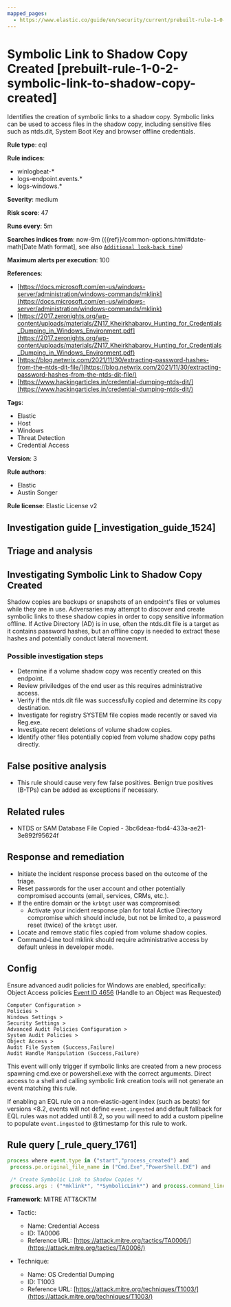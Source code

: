 ```yaml
---
mapped_pages:
  - https://www.elastic.co/guide/en/security/current/prebuilt-rule-1-0-2-symbolic-link-to-shadow-copy-created.html
---
```


# Symbolic Link to Shadow Copy Created [prebuilt-rule-1-0-2-symbolic-link-to-shadow-copy-created]

Identifies the creation of symbolic links to a shadow copy. Symbolic links can be used to access files in the shadow copy, including sensitive files such as ntds.dit, System Boot Key and browser offline credentials.

**Rule type**: eql

**Rule indices**:

* winlogbeat-*
* logs-endpoint.events.*
* logs-windows.*

**Severity**: medium

**Risk score**: 47

**Runs every**: 5m

**Searches indices from**: now-9m ({{ref}}/common-options.html#date-math[Date Math format], see also [`Additional look-back time`](docs-content://solutions/security/detect-and-alert/create-detection-rule.md#rule-schedule))

**Maximum alerts per execution**: 100

**References**:

* [https://docs.microsoft.com/en-us/windows-server/administration/windows-commands/mklink](https://docs.microsoft.com/en-us/windows-server/administration/windows-commands/mklink)
* [https://2017.zeronights.org/wp-content/uploads/materials/ZN17_Kheirkhabarov_Hunting_for_Credentials_Dumping_in_Windows_Environment.pdf](https://2017.zeronights.org/wp-content/uploads/materials/ZN17_Kheirkhabarov_Hunting_for_Credentials_Dumping_in_Windows_Environment.pdf)
* [https://blog.netwrix.com/2021/11/30/extracting-password-hashes-from-the-ntds-dit-file/](https://blog.netwrix.com/2021/11/30/extracting-password-hashes-from-the-ntds-dit-file/)
* [https://www.hackingarticles.in/credential-dumping-ntds-dit/](https://www.hackingarticles.in/credential-dumping-ntds-dit/)

**Tags**:

* Elastic
* Host
* Windows
* Threat Detection
* Credential Access

**Version**: 3

**Rule authors**:

* Elastic
* Austin Songer

**Rule license**: Elastic License v2

## Investigation guide [_investigation_guide_1524]

## Triage and analysis

## Investigating Symbolic Link to Shadow Copy Created

Shadow copies are backups or snapshots of an endpoint's files or volumes while they are in use. Adversaries may attempt
to discover and create symbolic links to these shadow copies in order to copy sensitive information offline. If Active
Directory (AD) is in use, often the ntds.dit file is a target as it contains password hashes, but an offline copy is
needed to extract these hashes and potentially conduct lateral movement.

### Possible investigation steps

- Determine if a volume shadow copy was recently created on this endpoint.
- Review priviledges of the end user as this requires administrative access.
- Verify if the ntds.dit file was successfully copied and determine its copy destination.
- Investigate for registry SYSTEM file copies made recently or saved via Reg.exe.
- Investigate recent deletions of volume shadow copies.
- Identify other files potentially copied from volume shadow copy paths directly.

## False positive analysis

- This rule should cause very few false positives. Benign true positives (B-TPs) can be added as exceptions if necessary.

## Related rules

- NTDS or SAM Database File Copied - 3bc6deaa-fbd4-433a-ae21-3e892f95624f

## Response and remediation

- Initiate the incident response process based on the outcome of the triage.
- Reset passwords for the user account and other potentially compromised accounts (email, services, CRMs, etc.).
- If the entire domain or the `krbtgt` user was compromised:
  - Activate your incident response plan for total Active Directory compromise which should include, but not be limited
  to, a password reset (twice) of the `krbtgt` user.
- Locate and remove static files copied from volume shadow copies.
- Command-Line tool mklink should require administrative access by default unless in developer mode.

## Config

Ensure advanced audit policies for Windows are enabled, specifically:
Object Access policies [Event ID 4656](https://docs.microsoft.com/en-us/windows/security/threat-protection/auditing/event-4656) (Handle to an Object was Requested)

```
Computer Configuration >
Policies >
Windows Settings >
Security Settings >
Advanced Audit Policies Configuration >
System Audit Policies >
Object Access >
Audit File System (Success,Failure)
Audit Handle Manipulation (Success,Failure)
```

This event will only trigger if symbolic links are created from a new process spawning cmd.exe or powershell.exe with the correct arguments.
Direct access to a shell and calling symbolic link creation tools will not generate an event matching this rule.

If enabling an EQL rule on a non-elastic-agent index (such as beats) for versions <8.2, events will not define `event.ingested` and default fallback for EQL rules was not added until 8.2, so you will need to add a custom pipeline to populate `event.ingested` to @timestamp for this rule to work.

## Rule query [_rule_query_1761]

```js
process where event.type in ("start","process_created") and
 process.pe.original_file_name in ("Cmd.Exe","PowerShell.EXE") and

 /* Create Symbolic Link to Shadow Copies */
 process.args : ("*mklink*", "*SymbolicLink*") and process.command_line : ("*HarddiskVolumeShadowCopy*")
```

**Framework**: MITRE ATT&CKTM

* Tactic:

    * Name: Credential Access
    * ID: TA0006
    * Reference URL: [https://attack.mitre.org/tactics/TA0006/](https://attack.mitre.org/tactics/TA0006/)

* Technique:

    * Name: OS Credential Dumping
    * ID: T1003
    * Reference URL: [https://attack.mitre.org/techniques/T1003/](https://attack.mitre.org/techniques/T1003/)



